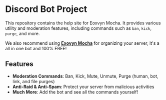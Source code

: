 # Discord Bot Project

This repository contains the help site for Eoxvyn Mocha. It provides various utility and moderation features, including commands such as `ban`, `kick`, `purge`, and more. 

We also recommend using **[Exovyn Mocha](https://vxp-ui.github.io/MochaCommands/)** for organizing your server, it's a all in one bot and 100% FREE!

## Features

- **Moderation Commands**: Ban, Kick, Mute, Unmute, Purge (human, bot, link, and file purges)
- **Anti-Raid & Anti-Spam**: Protect your server from malicious activities
- **Much More**: Add the bot and see all the commands yourself!


